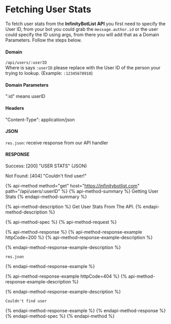 # Fetching User Stats

To fetch user stats from the **InfinityBotList API** you first need to specify the User ID, from your bot you could grab the `message.author.id` or the user could specify the ID using args, from there you will add that as a  Domain Parameters. Follow the steps below.

#### Domain

`/api/users/:userID`  
Where is says `:userID` please replace with the User ID of the person your trying to lookup. \(Example: `:12345678910`\)

#### Domain Parameters

":id" means userID

#### Headers

"Content-Type": application/json

#### JSON

`res.json`: receive response from our API handler

#### RESPONSE

Success: \[200\] "USER STATS" \(JSON\)

Not Found: \[404\] "Couldn't find user!"

{% api-method method="get" host="https://infinitybotlist.com" path="/api/users/:userID" %}
{% api-method-summary %}
Getting User Stats
{% endapi-method-summary %}

{% api-method-description %}
Get User Stats From The API.
{% endapi-method-description %}

{% api-method-spec %}
{% api-method-request %}

{% api-method-response %}
{% api-method-response-example httpCode=200 %}
{% api-method-response-example-description %}

{% endapi-method-response-example-description %}

```
res.json
```
{% endapi-method-response-example %}

{% api-method-response-example httpCode=404 %}
{% api-method-response-example-description %}

{% endapi-method-response-example-description %}

```
Couldn't find user
```
{% endapi-method-response-example %}
{% endapi-method-response %}
{% endapi-method-spec %}
{% endapi-method %}

